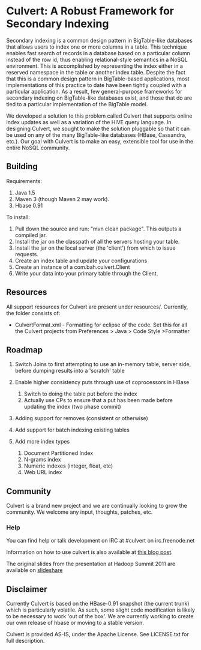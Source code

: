 # Culvert: A Robust Framework for Secondary Indexing #

Secondary indexing is a common design pattern in BigTable-like databases that allows users to index one or more columns in a table. This technique enables fast search of records in a database based on a particular column instead of the row id, thus enabling relational-style semantics in a NoSQL environment. This is accomplished by representing the index either in a reserved namespace in the table or another index table. Despite the fact that this is a common design pattern in BigTable-based applications, most implementations of this practice to date have been tightly coupled with a particular application. As a result, few general-purpose frameworks for secondary indexing on BigTable-like databases exist, and those that do are tied to a particular implementation of the BigTable model.

We developed a solution to this problem called Culvert that supports online index updates as well as a variation of the HIVE query language. In designing Culvert, we sought to make the solution pluggable so that it can be used on any of the many BigTable-like databases (HBase, Cassandra, etc.). Our goal with Culvert is to make an easy, extensible tool for use in the entire NoSQL community.

## Building ##

Requirements:

1. Java 1.5
2. Maven 3 (though Maven 2 may work).
3. Hbase 0.91

To install:

1.  Pull down the source and run: "mvn clean package". This outputs a compiled jar.
2. Install the jar on the classpath of all the servers hosting your table. 
3. Install the jar on the local server (the 'client') from which to issue requests.
4. Create an index table and update your configurations
5. Create an instance of a com.bah.culvert.Client
6. Write your data into your primary table through the Client.

## Resources ##

All support resources for Culvert are present under resources/.
Currently, the folder consists of:

* CulvertFormat.xml - Formatting for eclipse of the code. 
	Set this for all the Culvert projects from Preferences > Java > Code Style >Formatter

## Roadmap ##

1. Switch Joins to first attempting to use an in-memory table, server side, before dumping results into a 'scratch' table
2. Enable higher consistency puts through use of coprocessors in HBase 
    
    1. Switch to doing the table put before the index
    2. Actually use CPs to ensure that a put has been made before updating the index (two phase commit)
3. Adding support for removes (consistent or otherwise)
4. Add support for batch indexing existing tables
5. Add more index types
	
	1. Document Partitioned Index
	2. N-grams index
	3. Numeric indexes (integer, float, etc)
	4. Web URL index

## Community ##

Culvert is a brand new project and we are continually looking to grow the community. We welcome any input, thoughts, patches, etc. 

### Help

You can find help or talk development on IRC at
\#culvert on irc.freenode.net

Information on how to use culvert is also available at [this blog post](http://jyates.github.com/2011/11/17/intro-to-culvert.html).

The original slides from the presentation at Hadoop Summit 2011 are available on [slideshare](http://www.slideshare.net/jesse_yates/culvert-a-robust-framework-for-secondary-indexing-of-structured-and-unstructured-data)

## Disclaimer ##
Currently Culvert is based on the HBase-0.91 snapshot (the current trunk) which is particularly volatile. As such, some slight code modification is likely to be necessary to work 'out of the box'. We are currently working to create our own release of hbase or moving to a stable version. 

Culvert is provided AS-IS, under the Apache License. See LICENSE.txt for full description.
